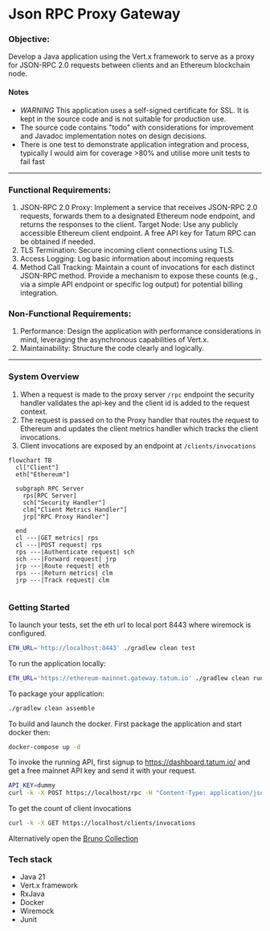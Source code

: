 # Json RPC Proxy Gateway

### Objective:

Develop a Java application using the Vert.x framework to serve as a proxy for JSON-RPC 2.0 requests between clients and
an Ethereum blockchain node.

#### Notes

- *WARNING* This application uses a self-signed certificate for SSL. It is kept in the source code and is not suitable
  for production use.
- The source code contains "todo" with considerations for improvement and Javadoc implementation notes on design
  decisions.
- There is one test to demonstrate application integration and process, typically I would aim for coverage >80% and utilise more unit tests to fail fast

---

### Functional Requirements:

1. JSON-RPC 2.0 Proxy: Implement a service that receives JSON-RPC 2.0 requests, forwards them to a designated Ethereum
   node endpoint, and returns the responses to the client.
   Target Node: Use any publicly accessible Ethereum client endpoint. A free API key for Tatum RPC can be obtained if
   needed.
2. TLS Termination: Secure incoming client connections using TLS.
3. Access Logging: Log basic information about incoming requests
4. Method Call Tracking: Maintain a count of invocations for each distinct JSON-RPC method. Provide a mechanism to
   expose these counts (e.g., via a simple API endpoint or specific log output) for potential billing integration.

### Non-Functional Requirements:

1. Performance: Design the application with performance considerations in mind, leveraging the asynchronous capabilities
   of Vert.x.
2. Maintainability: Structure the code clearly and logically.

---

### System Overview

1. When a request is made to the proxy server ```/rpc``` endpoint the security handler validates the api-key and the client id is added to
   the request context.
2. The request is passed on to the Proxy handler that routes the request to Ethereum and updates the client metrics
   handler which tracks the client invocations.
3. Client invocations are exposed by an endpoint at ```/clients/invocations```

```mermaid
flowchart TB
  cl["Client"]
  eth["Ethereum"]

  subgraph RPC Server
    rps[RPC Server]
    sch["Security Handler"]
    clm["Client Metrics Handler"]
    jrp["RPC Proxy Handler"]

  end
  cl ---|GET metrics| rps
  cl ---|POST request| rps
  rps ---|Authenticate request| sch
  sch ---|Forward request| jrp
  jrp ---|Route request| eth
  rps ---|Return metrics| clm
  jrp ---|Track request| clm


```

### Getting Started

To launch your tests, set the eth url to local port 8443 where wiremock is configured.

```bash
ETH_URL='http://localhost:8443' ./gradlew clean test
```

To run the application locally:

```bash
ETH_URL='https://ethereum-mainnet.gateway.tatum.io' ./gradlew clean run
```

To package your application:

```bash
./gradlew clean assemble
```

To build and launch the docker. First package the application and start docker then:

```bash
docker-compose up -d
```

To invoke the running API, first signup to https://dashboard.tatum.io/ and get a free mainnet API key and send it with your request.

```bash
API_KEY=dummy
curl -k -X POST https://localhost/rpc -H "Content-Type: application/json" -H "x-api-key: $API_KEY" -d '{"jsonrpc":"2.0","method":"eth_blockNumber","params":[],"id":83}'
```

To get the count of client invocations

```bash
curl -k -X GET https://localhost/clients/invocations
```
Alternatively open the [Bruno Collection](bruno/ETH)

### Tech stack

- Java 21
- Vert.x framework
- RxJava
- Docker
- Wiremock
- Junit
